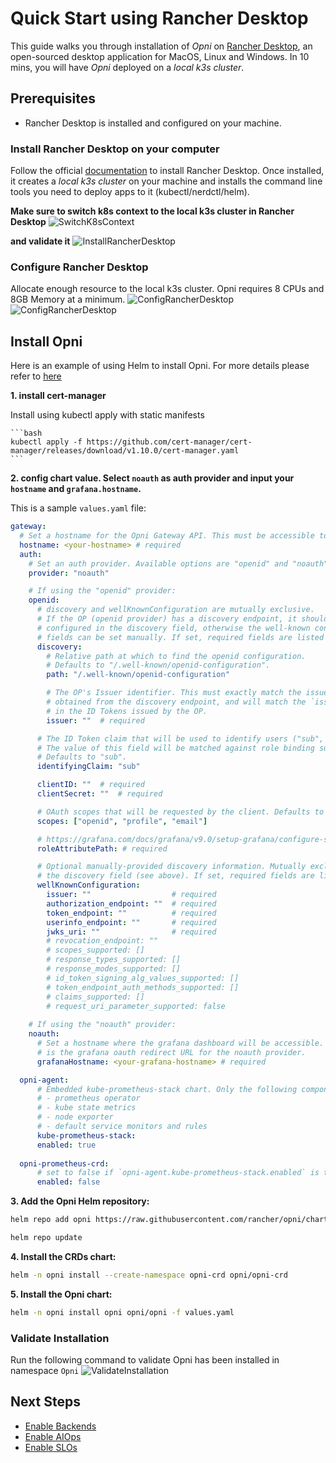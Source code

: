 # Quick Start using Rancher Desktop

This guide walks you through installation of *Opni* on [Rancher Desktop](https://rancherdesktop.io), an open-sourced desktop application for MacOS, Linux and Windows. In 10 mins, you will have *Opni* deployed on a *local k3s cluster*.

## Prerequisites
* Rancher Desktop is installed and configured on your machine.

### Install Rancher Desktop on your computer
Follow the official [documentation](https://docs.rancherdesktop.io/getting-started/installation) to install Rancher Desktop. Once installed, it creates a *local k3s cluster* on your machine and installs the command line tools you need to deploy apps to it (kubectl/nerdctl/helm).

**Make sure to switch k8s context to the local k3s cluster in Rancher Desktop**
![SwitchK8sContext](/img/rancherdesktop_switch_k8s_context.png)

**and validate it**
![InstallRancherDesktop](/img/rancherdesktop_validate_node.png)

### Configure Rancher Desktop

Allocate enough resource to the local k3s cluster. Opni requires 8 CPUs and 8GB Memory at a minimum.
![ConfigRancherDesktop](/img/rancherdesktop_preference.png)
![ConfigRancherDesktop](/img/rancherdesktop_config_resource.png)

## Install Opni

Here is an example of using Helm to install Opni. For more details please refer to [here](https://opni.io/installation/opni#prerequisites)

**1. install cert-manager**
    <summary>Install using kubectl apply with static manifests</summary>

    ```bash
    kubectl apply -f https://github.com/cert-manager/cert-manager/releases/download/v1.10.0/cert-manager.yaml
    ```

**2. config chart value. Select `noauth` as auth provider and input your `hostname` and `grafana.hostname`.**

  This is a sample `values.yaml` file:
  ```yaml
  gateway:
    # Set a hostname for the Opni Gateway API. This must be accessible to all agents.
    hostname: <your-hostname> # required
    auth:
      # Set an auth provider. Available options are "openid" and "noauth".
      provider: "noauth"

      # If using the "openid" provider:
      openid:
        # discovery and wellKnownConfiguration are mutually exclusive.
        # If the OP (openid provider) has a discovery endpoint, it should be
        # configured in the discovery field, otherwise the well-known configuration
        # fields can be set manually. If set, required fields are listed below.
        discovery:
          # Relative path at which to find the openid configuration.
          # Defaults to "/.well-known/openid-configuration".
          path: "/.well-known/openid-configuration"

          # The OP's Issuer identifier. This must exactly match the issuer URL
          # obtained from the discovery endpoint, and will match the `iss' claim
          # in the ID Tokens issued by the OP.
          issuer: ""  # required

        # The ID Token claim that will be used to identify users ("sub", "email", etc.). 
        # The value of this field will be matched against role binding subject names.
        # Defaults to "sub".
        identifyingClaim: "sub"

        clientID: ""  # required
        clientSecret: ""  # required

        # OAuth scopes that will be requested by the client. Defaults to ["openid", "profile", "email"].
        scopes: ["openid", "profile", "email"]

        # https://grafana.com/docs/grafana/v9.0/setup-grafana/configure-security/configure-authentication/generic-oauth/#roles
        roleAttributePath: # required

        # Optional manually-provided discovery information. Mutually exclusive with 
        # the discovery field (see above). If set, required fields are listed below.
        wellKnownConfiguration:
          issuer: ""                  # required
          authorization_endpoint: ""  # required
          token_endpoint: ""          # required
          userinfo_endpoint: ""       # required
          jwks_uri: ""                # required
          # revocation_endpoint: ""
          # scopes_supported: []
          # response_types_supported: []
          # response_modes_supported: []
          # id_token_signing_alg_values_supported: []
          # token_endpoint_auth_methods_supported: []
          # claims_supported: []
          # request_uri_parameter_supported: false
      
      # If using the "noauth" provider:
      noauth:
        # Set a hostname where the grafana dashboard will be accessible. This value
        # is the grafana oauth redirect URL for the noauth provider.
        grafanaHostname: <your-grafana-hostname> # required

    opni-agent:
        # Embedded kube-prometheus-stack chart. Only the following components will be installed:
        # - prometheus operator
        # - kube state metrics
        # - node exporter
        # - default service monitors and rules
        kube-prometheus-stack:
        enabled: true
        
    opni-prometheus-crd:
        # set to false if `opni-agent.kube-prometheus-stack.enabled` is true
        enabled: false

  ```

**3. Add the Opni Helm repository:**

  ```bash
  helm repo add opni https://raw.githubusercontent.com/rancher/opni/charts-repo
  ```
  ```bash
  helm repo update
  ```
**4. Install the CRDs chart:**

  ```bash
  helm -n opni install --create-namespace opni-crd opni/opni-crd
  ```
**5. Install the Opni chart:**

  ```bash
  helm -n opni install opni opni/opni -f values.yaml
  ```

### Validate Installation
Run the following command to validate Opni has been installed in namespace `Opni`
![ValidateInstallation](/img/rancherdesktop_validate.png)


## Next Steps
* [Enable Backends](https://opni.io/installation/opni/backends)
* [Enable AIOps](https://opni.io/installation/opni/aiops)
* [Enable SLOs](https://opni.io/installation/opni/slo)




